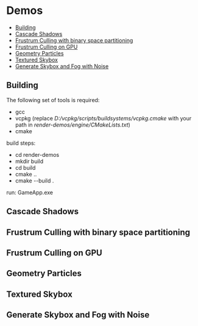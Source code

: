 # Demos
* [Building](#building)
* [Cascade Shadows](#cascade-shadows)
* [Frustrum Culling with binary space partitioning](#frustrum-culling-with-binary-space-partitioning)
* [Frustrum Culling on GPU](#frustrum-culling-on-gpu)
* [Geometry Particles](#geometry-particles)
* [Textured Skybox](textured-skybox)
* [Generate Skybox and Fog with Noise](#generate-skybox-and-fog-with-noise)

## Building

The following set of tools is required:
- gcc
- vcpkg (replace *D:/vcpkg/scripts/buildsystems/vcpkg.cmake* with your path in *render-demos/engine/CMakeLists.txt*)
- cmake

build steps:
- cd render-demos
- mkdir build
- cd build
- cmake ..
- cmake --build .

run: GameApp.exe

## Cascade Shadows

## Frustrum Culling with binary space partitioning

## Frustrum Culling on GPU

## Geometry Particles

## Textured Skybox

## Generate Skybox and Fog with Noise
